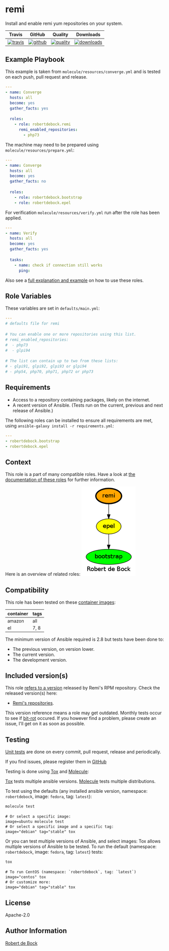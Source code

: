 # remi

Install and enable remi yum repositories on your system.

|Travis|GitHub|Quality|Downloads|
|------|------|-------|---------|
|[![travis](https://travis-ci.com/robertdebock/ansible-role-remi.svg?branch=master)](https://travis-ci.com/robertdebock/ansible-role-remi)|[![github](https://github.com/robertdebock/ansible-role-remi/workflows/Ansible%20Molecule/badge.svg)](https://github.com/robertdebock/ansible-role-remi/actions)|[![quality](https://img.shields.io/ansible/quality/42049)](https://galaxy.ansible.com/robertdebock/remi)|[![downloads](https://img.shields.io/ansible/role/d/42049)](https://galaxy.ansible.com/robertdebock/remi)|

## Example Playbook

This example is taken from `molecule/resources/converge.yml` and is tested on each push, pull request and release.
```yaml
---
- name: Converge
  hosts: all
  become: yes
  gather_facts: yes

  roles:
    - role: robertdebock.remi
      remi_enabled_repositories:
        - php73
```

The machine may need to be prepared using `molecule/resources/prepare.yml`:
```yaml
---
- name: Converge
  hosts: all
  become: yes
  gather_facts: no

  roles:
    - role: robertdebock.bootstrap
    - role: robertdebock.epel
```

For verification `molecule/resources/verify.yml` run after the role has been applied.
```yaml
---
- name: Verify
  hosts: all
  become: yes
  gather_facts: yes

  tasks:
    - name: check if connection still works
      ping:
```

Also see a [full explanation and example](https://robertdebock.nl/how-to-use-these-roles.html) on how to use these roles.

## Role Variables

These variables are set in `defaults/main.yml`:
```yaml
---
# defaults file for remi

# You can enable one or more repositories using this list.
# remi_enabled_repositories:
#  - php73
#  - glpi94

# The list can contain up to two from these lists:
# - glpi91, glpi92, glpi93 or glpi94
# - php54, php70, php71, php72 or php73
```

## Requirements

- Access to a repository containing packages, likely on the internet.
- A recent version of Ansible. (Tests run on the current, previous and next release of Ansible.)

The following roles can be installed to ensure all requirements are met, using `ansible-galaxy install -r requirements.yml`:

```yaml
---
- robertdebock.bootstrap
- robertdebock.epel

```

## Context

This role is a part of many compatible roles. Have a look at [the documentation of these roles](https://robertdebock.nl/) for further information.

Here is an overview of related roles:
![dependencies](https://raw.githubusercontent.com/robertdebock/drawings/artifacts/remi.png "Dependency")

## Compatibility

This role has been tested on these [container images](https://hub.docker.com/):

|container|tags|
|---------|----|
|amazon|all|
|el|7, 8|

The minimum version of Ansible required is 2.8 but tests have been done to:

- The previous version, on version lower.
- The current version.
- The development version.


## Included version(s)

This role [refers to a version](https://github.com/robertdebock/ansible-role-remi/blob/master/molecule/resources/playbook.yml) released by Remi's RPM repository. Check the released version(s) here:
- [Remi's repositories](https://blog.remirepo.net/pages/Config-en).

This version reference means a role may get outdated. Monthly tests occur to see if [bit-rot](https://en.wikipedia.org/wiki/Software_rot) occured. If you however find a problem, please create an issue, I'll get on it as soon as possible.
## Testing

[Unit tests](https://travis-ci.com/robertdebock/ansible-role-remi) are done on every commit, pull request, release and periodically.

If you find issues, please register them in [GitHub](https://github.com/robertdebock/ansible-role-remi/issues)

Testing is done using [Tox](https://tox.readthedocs.io/en/latest/) and [Molecule](https://github.com/ansible/molecule):

[Tox](https://tox.readthedocs.io/en/latest/) tests multiple ansible versions.
[Molecule](https://github.com/ansible/molecule) tests multiple distributions.

To test using the defaults (any installed ansible version, namespace: `robertdebock`, image: `fedora`, tag: `latest`):

```
molecule test

# Or select a specific image:
image=ubuntu molecule test
# Or select a specific image and a specific tag:
image="debian" tag="stable" tox
```

Or you can test multiple versions of Ansible, and select images:
Tox allows multiple versions of Ansible to be tested. To run the default (namespace: `robertdebock`, image: `fedora`, tag: `latest`) tests:

```
tox

# To run CentOS (namespace: `robertdebock`, tag: `latest`)
image="centos" tox
# Or customize more:
image="debian" tag="stable" tox
```

## License

Apache-2.0


## Author Information

[Robert de Bock](https://robertdebock.nl/)
